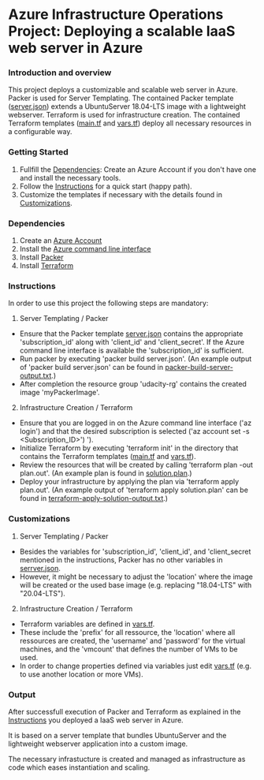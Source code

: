 # Azure Infrastructure Operations Project: Deploying a scalable IaaS web server in Azure

### Introduction and overview
This project deploys a customizable and scalable web server in Azure. 
Packer is used for Server Templating. The contained Packer template ([server.json](server.json)) extends a UbuntuServer 18.04-LTS image with a lightweight webserver. 
Terraform is used for infrastructure creation. The contained Terraform templates ([main.tf](main.tf) and [vars.tf](vars.tf)) deploy all necessary resources in a configurable way.

### Getting Started
1. Fullfill the [Dependencies](#dependencies): Create an Azure Account if you don't have one and install the necessary tools.
2. Follow the [Instructions](#instructions) for a quick start (happy path).
3. Customize the templates if necessary with the details found in [Customizations](#customizations).

### Dependencies
1. Create an [Azure Account](https://portal.azure.com) 
2. Install the [Azure command line interface](https://docs.microsoft.com/en-us/cli/azure/install-azure-cli?view=azure-cli-latest)
3. Install [Packer](https://www.packer.io/downloads)
4. Install [Terraform](https://www.terraform.io/downloads.html)

### Instructions
In order to use this project the following steps are mandatory:
1. Server Templating / Packer
* Ensure that the Packer template [server.json](server.json) contains the appropriate 'subscription_id' along with 'client_id' and 'client_secret'. If the Azure command line interface is available the 'subscription_id' is sufficient.
* Run packer by executing 'packer build server.json'. (An example output of 'packer build server.json' can be found in [packer-build-server-output.txt](packer-build-server-output.txt).)
* After completion the resource group 'udacity-rg' contains the created image 'myPackerImage'.

2. Infrastructure Creation / Terraform
* Ensure that you are logged in on the Azure command line interface ('az login') and that the desired subscription is selected ('az account set -s <Subscription_ID>')
').
* Initialize Terraform by executing 'terraform init' in the directory that contains the Terraform templates ([main.tf](main.tf) and [vars.tf](vars.tf)).
* Review the resources that will be created by calling 'terraform plan -out plan.out'. (An example plan is found in [solution.plan](solution.plan).)
* Deploy your infrastructure by applying the plan via 'terraform apply plan.out'. (An example output of 'terraform apply solution.plan' can be found in [terraform-apply-solution-output.txt](terraform-apply-solution-output.txt).)

### Customizations
1. Server Templating / Packer
* Besides the variables for 'subscription_id', 'client_id', and 'client_secret mentioned in the instructions, Packer has no other variables in [serrver.json](server.json).
* However, it might be necessary to adjust the 'location' where the image will be created or the used base image (e.g. replacing "18.04-LTS" with "20.04-LTS").

2. Infrastructure Creation / Terraform
* Terraform variables are defined in [vars.tf](vars.tf).
* These include the 'prefix' for all ressource, the 'location' where all ressources are created, the 'username' and 'password' for the virtual machines, and the 'vmcount' that defines the number of VMs to be used.
* In order to change properties defined via variables just edit [vars.tf](vars.tf) (e.g. to use another location or more VMs).


### Output
After successfull execution of Packer and Terraform as explained in the [Instructions](#instructions) you deployed a IaaS web server in Azure.

It is based on a server template that bundles UbuntuServer and the lightweight webserver application into a custom image.

The necessary infrastucture is created and managed as infrastructure as code which eases instantiation and scaling.